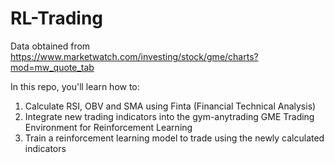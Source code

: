 # RL-Trading
Data obtained from https://www.marketwatch.com/investing/stock/gme/charts?mod=mw_quote_tab

In this repo, you'll learn how to:
1. Calculate RSI, OBV and SMA using Finta (Financial Technical Analysis)
2. Integrate new trading indicators into the gym-anytrading GME Trading Environment for Reinforcement Learning
3. Train a reinforcement learning model to trade using the newly calculated indicators
